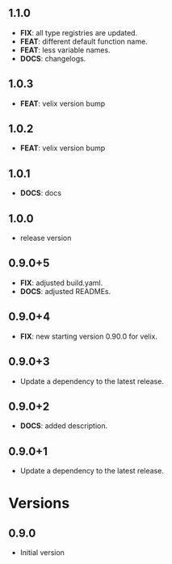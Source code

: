 ## 1.1.0

 - **FIX**: all type registries are updated.
 - **FEAT**: different default function name.
 - **FEAT**: less variable names.
 - **DOCS**: changelogs.

## 1.0.3

- **FEAT**: velix version bump

## 1.0.2

- **FEAT**: velix version bump

## 1.0.1

- **DOCS**: docs

## 1.0.0

- release version

## 0.9.0+5

 - **FIX**: adjusted build.yaml.
 - **DOCS**: adjusted READMEs.

## 0.9.0+4

 - **FIX**: new starting version 0.90.0 for velix.

## 0.9.0+3

 - Update a dependency to the latest release.

## 0.9.0+2

 - **DOCS**: added description.

## 0.9.0+1

 - Update a dependency to the latest release.

# Versions

## 0.9.0

- Initial version